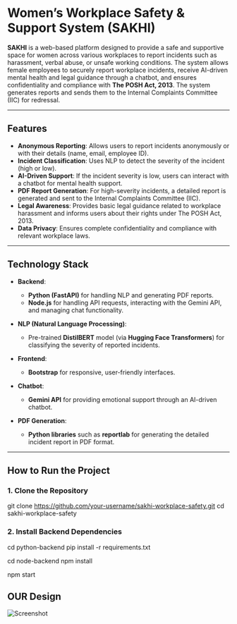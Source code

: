 # **Women’s Workplace Safety & Support System (SAKHI)**

**SAKHI** is a web-based platform designed to provide a safe and supportive space for women across various workplaces to report incidents such as harassment, verbal abuse, or unsafe working conditions. The system allows female employees to securely report workplace incidents, receive AI-driven mental health and legal guidance through a chatbot, and ensures confidentiality and compliance with **The POSH Act, 2013**. The system generates reports and sends them to the Internal Complaints Committee (IIC) for redressal.

---

## **Features**

- **Anonymous Reporting**: Allows users to report incidents anonymously or with their details (name, email, employee ID).
- **Incident Classification**: Uses NLP to detect the severity of the incident (high or low).
- **AI-Driven Support**: If the incident severity is low, users can interact with a chatbot for mental health support.
- **PDF Report Generation**: For high-severity incidents, a detailed report is generated and sent to the Internal Complaints Committee (IIC).
- **Legal Awareness**: Provides basic legal guidance related to workplace harassment and informs users about their rights under The POSH Act, 2013.
- **Data Privacy**: Ensures complete confidentiality and compliance with relevant workplace laws.

---

## **Technology Stack**

- **Backend**: 
  - **Python (FastAPI)** for handling NLP and generating PDF reports.
  - **Node.js** for handling API requests, interacting with the Gemini API, and managing chat functionality.
  
- **NLP (Natural Language Processing)**: 
  - Pre-trained **DistilBERT** model (via **Hugging Face Transformers**) for classifying the severity of reported incidents.

- **Frontend**: 
  - **Bootstrap** for responsive, user-friendly interfaces.
  
- **Chatbot**: 
  - **Gemini API** for providing emotional support through an AI-driven chatbot.

- **PDF Generation**: 
  - **Python libraries** such as **reportlab** for generating the detailed incident report in PDF format.

---

## **How to Run the Project**

### **1. Clone the Repository**
git clone https://github.com/your-username/sakhi-workplace-safety.git
cd sakhi-workplace-safety

### **2. Install Backend Dependencies**
cd python-backend
pip install -r requirements.txt

cd node-backend
npm install

npm start

## OUR Design
![Screenshot](file:///C:/Users/DELL/Pictures/Screenshots/Screenshot%202025-03-06%20111301.png)




